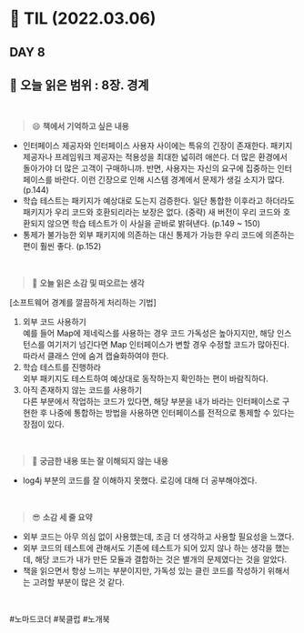 # :pencil: TIL (2022.03.06)
## DAY 8
:book: 오늘 읽은 범위 : 8장. 경계
---
<br>

> :smile: **책에서 기억하고 싶은 내용**
 + 인터페이스 제공자와 인터페이스 사용자 사이에는 특유의 긴장이 존재한다. 패키지 제공자나 프레임워크 제공자는 적용성을 최대한 넓히려 애쓴다. 더 많은 환경에서 돌아가야 더 많은 고객이 구매하니까. 반면, 사용자는 자신의 요구에 집중하는 인터페이스를 바란다. 이런 긴장으로 인해 시스템 경계에서 문제가 생길 소지가 많다. (p.144)  
 + 학습 테스트는 패키지가 예상대로 도는지 검증한다. 일단 통합한 이후라고 하더라도 패키지가 우리 코드와 호환되리라는 보장은 없다. (중략) 새 버전이 우리 코드와 호환되지 않으면 학습 테스트가 이 사실을 곧바로 밝혀낸다. (p.149 ~ 150)
 + 통제가 불가능한 외부 패키지에 의존하는 대신 통제가 가능한 우리 코드에 의존하는 편이 훨씬 좋다. (p.152)
 <br>
 
> :thinking: **오늘 읽은 소감 및 떠오르는 생각**  

  [소프트웨어 경계를 깔끔하게 처리하는 기법]
  1. 외부 코드 사용하기  
     예를 들어 Map에 제네릭스를 사용하는 경우 코드 가독성은 높아지지만, 해당 인스턴스를 여기저기 넘긴다면 Map 인터페이스가 변할 경우 수정할 코드가 많아진다. 따라서 클래스 안에 숨겨 캡슐화하여야 한다.
  2. 학습 테스트를 진행하라  
     외부 패키지도 테스트하여 예상대로 동작하는지 확인하는 편이 바람직하다.  
  3. 아직 존재하지 않는 코드를 사용하기  
     다른 부분에서 작업하는 코드가 있다면, 해당 부분을 내가 바라는 인터페이스로 구현한 후 나중에 통합하는 방법을 사용하면 인터페이스를 전적으로 통제할 수 있다는 장점이 있다.

 <br>

> :mag_right: **궁금한 내용 또는 잘 이해되지 않는 내용**
 + log4j 부분의 코드를 잘 이해하지 못했다. 로깅에 대해 더 공부해야겠다.
 
 <br>
 
> :sunglasses: **소감 세 줄 요약**
 + 외부 코드는 아무 의심 없이 사용했는데, 조금 더 생각하고 사용할 필요성을 느꼈다.
 + 외부 코드의 테스트에 관해서도 기존에 테스트가 되어 있지 않나 하는 생각을 했는데, 해당 코드가 내가 만든 모듈과 결합하는 것은 별개의 문제였다는 것을 알았다.
 + 책을 읽으면서 항상 느끼는 부분이지만, 가독성 있는 클린 코드를 작성하기 위해서는 고려할 부분이 많은 것 같다.
 
 <br>

 #노마드코더 #북클럽 #노개북